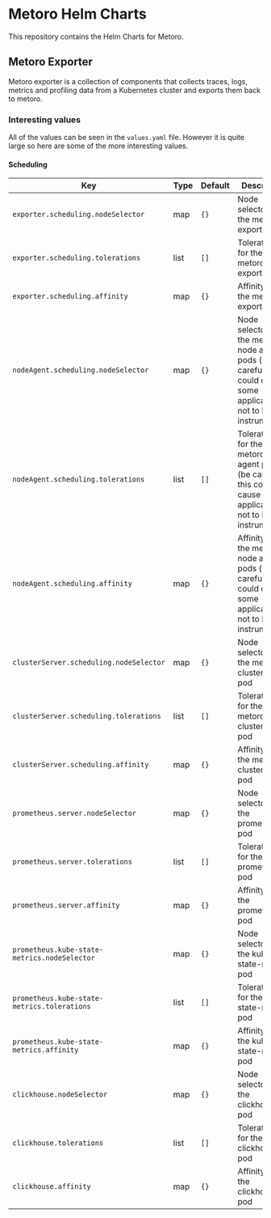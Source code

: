 # Metoro Helm Charts

This repository contains the Helm Charts for Metoro.

## Metoro Exporter

Metoro exporter is a collection of components that collects traces, logs, metrics and profiling data from a Kubernetes
cluster and exports them back to metoro.

### Interesting values

All of the values can be seen in the `values.yaml` file. However it is quite large so here are some of the more
interesting values.

#### Scheduling

| Key                                          | Type | Default | Description                                                                                                            |
|----------------------------------------------|------|---------|------------------------------------------------------------------------------------------------------------------------|
| `exporter.scheduling.nodeSelector`           | map  | `{}`    | Node selector for the metoro exporter pod                                                                              |
| `exporter.scheduling.tolerations`            | list | `[]`    | Tolerations for the metoro exporter pod                                                                                |
| `exporter.scheduling.affinity`               | map  | `{}`    | Affinity for the metoro exporter pod                                                                                   |
| `nodeAgent.scheduling.nodeSelector`          | map  | `{}`    | Node selector for the metoro node agent pods (be careful as this could cause some applications not to be instrumented) |
| `nodeAgent.scheduling.tolerations`           | list | `[]`    | Tolerations for the metoro node agent pods (be careful as this could cause some applications not to be instrumented)   |
| `nodeAgent.scheduling.affinity`              | map  | `{}`    | Affinity for the metoro node agent pods (be careful as this could cause some applications not to be instrumented)      |
| `clusterServer.scheduling.nodeSelector`      | map  | `{}`    | Node selector for the metoro cluster server pod                                                                        |
| `clusterServer.scheduling.tolerations`       | list | `[]`    | Tolerations for the metoro cluster server pod                                                                          |
| `clusterServer.scheduling.affinity`          | map  | `{}`    | Affinity for the metoro cluster server pod                                                                             |
| `prometheus.server.nodeSelector`             | map  | `{}`    | Node selector for the prometheus pod                                                                                   |
| `prometheus.server.tolerations`              | list | `[]`    | Tolerations for the prometheus pod                                                                                     |
| `prometheus.server.affinity`                 | map  | `{}`    | Affinity for the prometheus pod                                                                                        |
| `prometheus.kube-state-metrics.nodeSelector` | map  | `{}`    | Node selector for the kube-state-metrics pod                                                                           |
| `prometheus.kube-state-metrics.tolerations`  | list | `[]`    | Tolerations for the kube-state-metrics pod                                                                             |
| `prometheus.kube-state-metrics.affinity`     | map  | `{}`    | Affinity for the kube-state-metrics pod                                                                                |
| `clickhouse.nodeSelector`                    | map  | `{}`    | Node selector for the clickhouse pod                                                                                   |
| `clickhouse.tolerations`                     | list | `[]`    | Tolerations for the clickhouse pod                                                                                     |
| `clickhouse.affinity`                        | map  | `{}`    | Affinity for the clickhouse pod                                                                                        |


